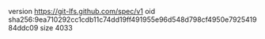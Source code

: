 version https://git-lfs.github.com/spec/v1
oid sha256:9ea710292cc1cdb11c74dd19ff491955e96d548d798cf4950e792541984ddc09
size 4033
